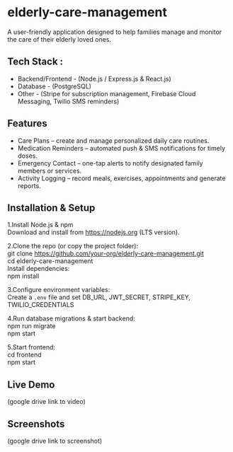 # elderly-care-management
A user-friendly application designed to help families manage and monitor the care of their elderly loved ones.

## Tech Stack :
- Backend/Frontend - (Node.js / Express.js & React.js)  
- Database - (PostgreSQL)  
- Other - (Stripe for subscription management, Firebase Cloud Messaging, Twilio SMS reminders)  

## Features
- Care Plans – create and manage personalized daily care routines.  
- Medication Reminders – automated push & SMS notifications for timely doses.  
- Emergency Contact – one-tap alerts to notify designated family members or services.  
- Activity Logging – record meals, exercises, appointments and generate reports.  

## Installation & Setup
1.Install Node.js & npm  
    Download and install from https://nodejs.org (LTS version).  

2.Clone the repo (or copy the project folder):  
    git clone https://github.com/your-org/elderly-care-management.git  
    cd elderly-care-management  
    Install dependencies:  
        npm install  

3.Configure environment variables:  
    Create a `.env` file and set DB_URL, JWT_SECRET, STRIPE_KEY, TWILIO_CREDENTIALS  

4.Run database migrations & start backend:  
    npm run migrate  
    npm start  

5.Start frontend:  
    cd frontend  
    npm start  

## Live Demo
(google drive link to video)

## Screenshots
(google drive link to screenshot)
